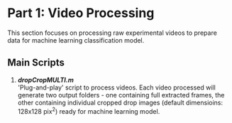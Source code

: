 # Part 1: Video Processing

This section focuses on processing raw experimental videos to prepare data for machine learning classification model. 

## Main Scripts  
1. ***dropCropMULTI.m***  
   'Plug-and-play' script to process videos. Each video processed will generate two output folders - 
   one containing full extracted frames, 
   the other containing individual cropped drop images (default dimensioins: 128x128 pix<sup>2</sup>) ready for machine learning model.
